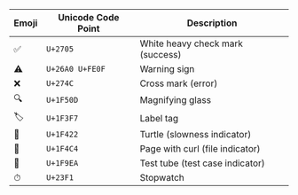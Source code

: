  | Emoji | Unicode Code Point | Description                             | 
 |-------|---------------------|----------------------------------------|
 | ✅    | `U+2705`            | White heavy check mark (success)       | 
 | ⚠️     | `U+26A0 U+FE0F`     | Warning sign                           | 
 | ❌    | `U+274C`            | Cross mark (error)                     | 
 | 🔍    | `U+1F50D`           | Magnifying glass                       |
 | 🏷    | `U+1F3F7`           | Label tag                              | 
 | 🐢    | `U+1F422`           | Turtle (slowness indicator)            | 
 | 📄    | `U+1F4C4`           | Page with curl (file indicator)        | 
 | 🧪    | `U+1F9EA`           | Test tube (test case indicator)        | 
 | ⏱    | `U+23F1`            | Stopwatch                              |
